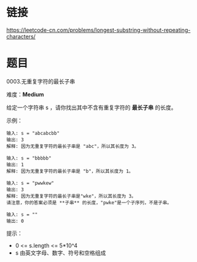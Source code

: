 ﻿# 链接
https://leetcode-cn.com/problems/longest-substring-without-repeating-characters/

# 题目
0003.无重复字符的最长子串

难度：**Medium**

给定一个字符串 s ，请你找出其中不含有重复字符的 **最长子串** 的长度。

示例：
```
输入: s = "abcabcbb"
输出: 3 
解释: 因为无重复字符的最长子串是 "abc"，所以其长度为 3。

输入: s = "bbbbb"
输出: 1
解释: 因为无重复字符的最长子串是 "b"，所以其长度为 1。

输入: s = "pwwkew"
输出: 3
解释: 因为无重复字符的最长子串是"wke"，所以其长度为 3。
请注意，你的答案必须是 **子串** 的长度，"pwke"是一个子序列，不是子串。

输入: s = ""
输出: 0
```

提示：
* 0 <= s.length <= 5*10^4
* s 由英文字母、数字、符号和空格组成
